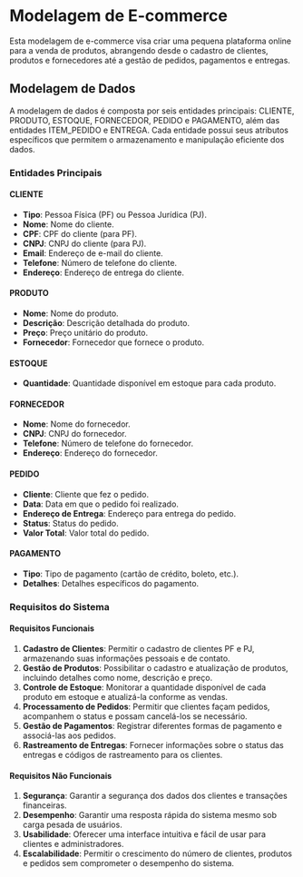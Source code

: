 # Modelagem de E-commerce

Esta modelagem de e-commerce visa criar uma pequena plataforma online para a venda de produtos, abrangendo desde o cadastro de clientes, produtos e fornecedores até a gestão de pedidos, pagamentos e entregas.

## Modelagem de Dados

A modelagem de dados é composta por seis entidades principais: CLIENTE, PRODUTO, ESTOQUE, FORNECEDOR, PEDIDO e PAGAMENTO, além das entidades ITEM_PEDIDO e ENTREGA. Cada entidade possui seus atributos específicos que permitem o armazenamento e manipulação eficiente dos dados.

### Entidades Principais

#### CLIENTE
- **Tipo**: Pessoa Física (PF) ou Pessoa Jurídica (PJ).
- **Nome**: Nome do cliente.
- **CPF**: CPF do cliente (para PF).
- **CNPJ**: CNPJ do cliente (para PJ).
- **Email**: Endereço de e-mail do cliente.
- **Telefone**: Número de telefone do cliente.
- **Endereço**: Endereço de entrega do cliente.

#### PRODUTO
- **Nome**: Nome do produto.
- **Descrição**: Descrição detalhada do produto.
- **Preço**: Preço unitário do produto.
- **Fornecedor**: Fornecedor que fornece o produto.

#### ESTOQUE
- **Quantidade**: Quantidade disponível em estoque para cada produto.

#### FORNECEDOR
- **Nome**: Nome do fornecedor.
- **CNPJ**: CNPJ do fornecedor.
- **Telefone**: Número de telefone do fornecedor.
- **Endereço**: Endereço do fornecedor.

#### PEDIDO
- **Cliente**: Cliente que fez o pedido.
- **Data**: Data em que o pedido foi realizado.
- **Endereço de Entrega**: Endereço para entrega do pedido.
- **Status**: Status do pedido.
- **Valor Total**: Valor total do pedido.

#### PAGAMENTO
- **Tipo**: Tipo de pagamento (cartão de crédito, boleto, etc.).
- **Detalhes**: Detalhes específicos do pagamento.

### Requisitos do Sistema

#### Requisitos Funcionais

1. **Cadastro de Clientes**: Permitir o cadastro de clientes PF e PJ, armazenando suas informações pessoais e de contato.
2. **Gestão de Produtos**: Possibilitar o cadastro e atualização de produtos, incluindo detalhes como nome, descrição e preço.
3. **Controle de Estoque**: Monitorar a quantidade disponível de cada produto em estoque e atualizá-la conforme as vendas.
4. **Processamento de Pedidos**: Permitir que clientes façam pedidos, acompanhem o status e possam cancelá-los se necessário.
5. **Gestão de Pagamentos**: Registrar diferentes formas de pagamento e associá-las aos pedidos.
6. **Rastreamento de Entregas**: Fornecer informações sobre o status das entregas e códigos de rastreamento para os clientes.

#### Requisitos Não Funcionais

1. **Segurança**: Garantir a segurança dos dados dos clientes e transações financeiras.
2. **Desempenho**: Garantir uma resposta rápida do sistema mesmo sob carga pesada de usuários.
3. **Usabilidade**: Oferecer uma interface intuitiva e fácil de usar para clientes e administradores.
4. **Escalabilidade**: Permitir o crescimento do número de clientes, produtos e pedidos sem comprometer o desempenho do sistema.

